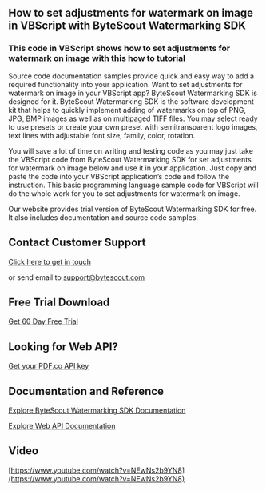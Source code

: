 ## How to set adjustments for watermark on image in VBScript with ByteScout Watermarking SDK

### This code in VBScript shows how to set adjustments for watermark on image with this how to tutorial

Source code documentation samples provide quick and easy way to add a required functionality into your application. Want to set adjustments for watermark on image in your VBScript app? ByteScout Watermarking SDK is designed for it. ByteScout Watermarking SDK is the software development kit that helps to quickly implement adding of watermarks on top of PNG, JPG, BMP images as well as on multipaged TIFF files. You may select ready to use presets or create your own preset with semitransparent logo images, text lines with adjustable font size, family, color, rotation.

You will save a lot of time on writing and testing code as you may just take the VBScript code from ByteScout Watermarking SDK for set adjustments for watermark on image below and use it in your application. Just copy and paste the code into your VBScript application’s code and follow the instruction. This basic programming language sample code for VBScript will do the whole work for you to set adjustments for watermark on image.

Our website provides trial version of ByteScout Watermarking SDK for free. It also includes documentation and source code samples.

## Contact Customer Support

[Click here to get in touch](https://bytescout.zendesk.com/hc/en-us/requests/new?subject=ByteScout%20Watermarking%20SDK%20Question)

or send email to [support@bytescout.com](mailto:support@bytescout.com?subject=ByteScout%20Watermarking%20SDK%20Question) 

## Free Trial Download

[Get 60 Day Free Trial](https://bytescout.com/download/web-installer?utm_source=github-readme)

## Looking for Web API? 

[Get your PDF.co API key](https://pdf.co/documentation/api?utm_source=github-readme)

## Documentation and Reference

[Explore ByteScout Watermarking SDK Documentation](https://bytescout.com/documentation/index.html?utm_source=github-readme)

[Explore Web API Documentation](https://pdf.co/documentation/api?utm_source=github-readme)

## Video

[https://www.youtube.com/watch?v=NEwNs2b9YN8](https://www.youtube.com/watch?v=NEwNs2b9YN8)